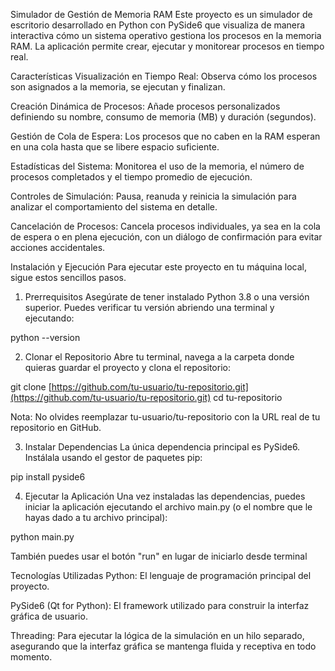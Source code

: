 Simulador de Gestión de Memoria RAM
Este proyecto es un simulador de escritorio desarrollado en Python con PySide6 que visualiza de manera interactiva cómo un sistema operativo gestiona los procesos en la memoria RAM. La aplicación permite crear, ejecutar y monitorear procesos en tiempo real.

Características
Visualización en Tiempo Real: Observa cómo los procesos son asignados a la memoria, se ejecutan y finalizan.

Creación Dinámica de Procesos: Añade procesos personalizados definiendo su nombre, consumo de memoria (MB) y duración (segundos).

Gestión de Cola de Espera: Los procesos que no caben en la RAM esperan en una cola hasta que se libere espacio suficiente.

Estadísticas del Sistema: Monitorea el uso de la memoria, el número de procesos completados y el tiempo promedio de ejecución.

Controles de Simulación: Pausa, reanuda y reinicia la simulación para analizar el comportamiento del sistema en detalle.

Cancelación de Procesos: Cancela procesos individuales, ya sea en la cola de espera o en plena ejecución, con un diálogo de confirmación para evitar acciones accidentales.

Instalación y Ejecución
Para ejecutar este proyecto en tu máquina local, sigue estos sencillos pasos.

1. Prerrequisitos
Asegúrate de tener instalado Python 3.8 o una versión superior. Puedes verificar tu versión abriendo una terminal y ejecutando:

python --version

2. Clonar el Repositorio
Abre tu terminal, navega a la carpeta donde quieras guardar el proyecto y clona el repositorio:

git clone [https://github.com/tu-usuario/tu-repositorio.git](https://github.com/tu-usuario/tu-repositorio.git)
cd tu-repositorio

Nota: No olvides reemplazar tu-usuario/tu-repositorio con la URL real de tu repositorio en GitHub.

3. Instalar Dependencias
La única dependencia principal es PySide6. Instálala usando el gestor de paquetes pip:

pip install pyside6

4. Ejecutar la Aplicación
Una vez instaladas las dependencias, puedes iniciar la aplicación ejecutando el archivo main.py (o el nombre que le hayas dado a tu archivo principal):

python main.py

También puedes usar el botón "run" en lugar de iniciarlo desde terminal

Tecnologías Utilizadas
Python: El lenguaje de programación principal del proyecto.

PySide6 (Qt for Python): El framework utilizado para construir la interfaz gráfica de usuario.

Threading: Para ejecutar la lógica de la simulación en un hilo separado, asegurando que la interfaz gráfica se mantenga fluida y receptiva en todo momento.
